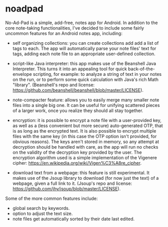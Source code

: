 # noadpad
No-Ad-Pad is a simple, add-free, notes app for Android. In addition to the core note-taking functionalities, 
I've decided to include some fairly uncommon features for an Android notes app, including:

- self organizing collections: you can create collections add add a list of tags to each.
 The app will automatically parse your note files' text for tags, adding each note 
 file to an appropriate user-defined collection.
 
- script-like Java interpreter: this app makes use of the Beanshell Java Interpreter. This turns 
it into an appealing tool for quick back-of-the-envelope scripting, for example: 
to analyze a string of text in your notes  on the run, or to perform some quick 
calculation with Java's rich Math "library". (Beanshell's repo and license: https://github.com/beanshell/beanshell/blob/master/LICENSE).

- note-compacter feature: allows you to easily merge many smaller note files into a single big one. It can be useful
for unifying scattered pieces of a larger work, once you realize they should all stay together.

- encryption: it is possible to encrypt a note file with a user-provided key, as well as a (less convenient but more secure) auto-generated OTP, that is as long 
as the encrypted text. It is also possible to encrypt multiple files with the same key (in this case the OTP option isn't provided, for obvious reasons). The keys aren't stored in memory, so any attempt at decryption should be handled with care, as the app will run no checks on the validity of the decryption key provided
by the user. The encryption algorithm used is a simple implementation of the Vigenere cipher: https://en.wikipedia.org/wiki/Vigen%C3%A8re_cipher.

- download text from a webpage: this feature is still experimental. It makes use of the Jsoup library to
download (for now just the text) of a webpage, given a full link to it. (Jsoup's repo and license: https://github.com/jhy/jsoup/blob/master/LICENSE).


Some of the more common features include:

- global search by keywords.
- option to adjust the text size.
- note files get automatically sorted by their date last edited.

